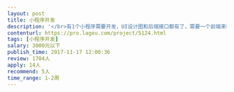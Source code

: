 ```yaml
---                
layout: post       
title: 小程序开发           
description: '</br>有1个小程序需要开发，UI设计图和后端接口都有了，需要一个前端来辅助开发。</br></br>1.总共只有10个页面，页面内容也很简单；</br>2.UI设计图和后端接口都有了；</br>3.希望做事麻利点的前端合作，这个项目做好了，后期还有大量项目可以合作。</br></br>由于项目不难，希望真诚合作，请勿狮子大开口。</br>'     
contenturl: https://pro.lagou.com/project/5124.html      
tags: [小程序开发]            
salary: 3000元以下          
publish_time: 2017-11-17 12:00:36         
review: 1704人                   
apply: 14人                   
recommend: 5人                   
time_range: 1-2周              
---                 
```

